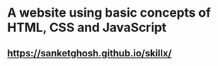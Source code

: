 # A website using basic concepts of HTML, CSS and JavaScript


## https://sanketghosh.github.io/skillx/
